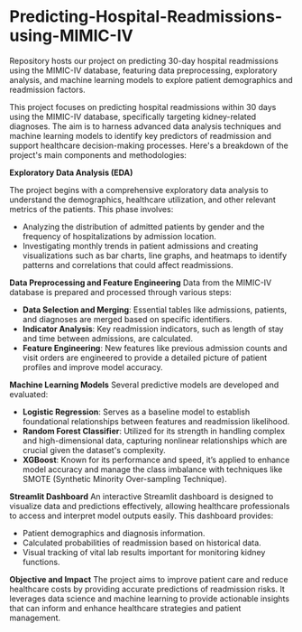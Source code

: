 # Predicting-Hospital-Readmissions-using-MIMIC-IV
Repository hosts our project on predicting 30-day hospital readmissions using the MIMIC-IV database, featuring data preprocessing, exploratory analysis, and machine learning models to explore patient demographics and readmission factors.

This project focuses on predicting hospital readmissions within 30 days using the MIMIC-IV database, specifically targeting kidney-related diagnoses. The aim is to harness advanced data analysis techniques and machine learning models to identify key predictors of readmission and support healthcare decision-making processes. Here's a breakdown of the project's main components and methodologies:


**Exploratory Data Analysis (EDA)**

The project begins with a comprehensive exploratory data analysis to understand the demographics, healthcare utilization, and other relevant metrics of the patients. This phase involves:
  - Analyzing the distribution of admitted patients by gender and the frequency of hospitalizations by admission location.
  - Investigating monthly trends in patient admissions and creating visualizations such as bar charts, line graphs, and heatmaps to identify patterns and correlations that could affect readmissions.
    
**Data Preprocessing and Feature Engineering**
Data from the MIMIC-IV database is prepared and processed through various steps:
  - **Data Selection and Merging**: Essential tables like admissions, patients, and diagnoses are merged based on specific identifiers.
  - **Indicator Analysis**: Key readmission indicators, such as length of stay and time between admissions, are calculated.
  - **Feature Engineering**: New features like previous admission counts and visit orders are engineered to provide a detailed picture of patient profiles and improve model accuracy.
    
**Machine Learning Models**
Several predictive models are developed and evaluated:
  - **Logistic Regression**: Serves as a baseline model to establish foundational relationships between features and readmission likelihood.
  - **Random Forest Classifier**: Utilized for its strength in handling complex and high-dimensional data, capturing nonlinear relationships which are crucial given the dataset's complexity.
  - **XGBoost**: Known for its performance and speed, it’s applied to enhance model accuracy and manage the class imbalance with techniques like SMOTE (Synthetic Minority Over-sampling Technique).
  
**Streamlit Dashboard**
An interactive Streamlit dashboard is designed to visualize data and predictions effectively, allowing healthcare professionals to access and interpret model outputs easily. This dashboard provides:
  - Patient demographics and diagnosis information.
  - Calculated probabilities of readmission based on historical data.
  - Visual tracking of vital lab results important for monitoring kidney functions.

**Objective and Impact**
The project aims to improve patient care and reduce healthcare costs by providing accurate predictions of readmission risks. It leverages data science and machine learning to provide actionable insights that can inform and enhance healthcare strategies and patient management.


